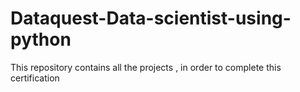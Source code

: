 # Dataquest-Data-scientist-using-python
This repository contains all the projects , in order to complete this certification
